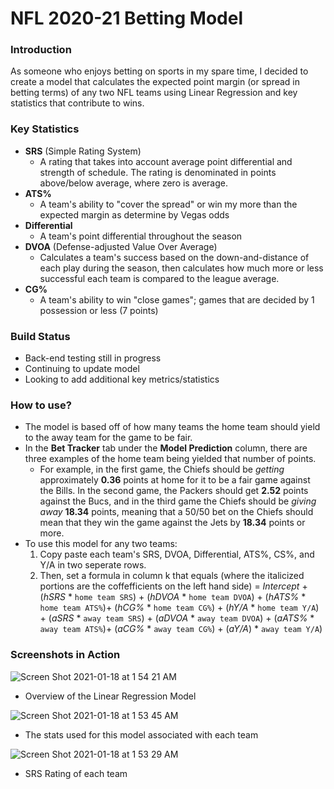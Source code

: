 # NFL 2020-21 Betting Model

### Introduction
As someone who enjoys betting on sports in my spare time, I decided to create a model that calculates the expected point margin (or spread in betting terms) of any two NFL teams using Linear Regression and key statistics that contribute to wins. 

### Key Statistics
- **SRS** (Simple Rating System)
  - A rating that takes into account average point differential and strength of schedule. The rating is denominated in points     above/below average, where zero is average.
- **ATS%**
  - A team's ability to "cover the spread" or win my more than the expected margin as determine by Vegas odds
- **Differential**
  - A team's point differential throughout the season
- **DVOA** (Defense-adjusted Value Over Average)
  - Calculates a team's success based on the down-and-distance of each play during the season, then calculates how much more or less successful each team is compared to the league average.
- **CG%**
  - A team's ability to win "close games"; games that are decided by 1 possession or less (7 points)

### Build Status
- Back-end testing still in progress
- Continuing to update model
- Looking to add additional key metrics/statistics

### How to use?
- The model is based off of how many teams the home team should yield to the away team for the game to be fair. 
- In the **Bet Tracker** tab under the **Model Prediction** column, there are three examples of the home team being yielded that number of points. 
  - For example, in the first game, the Chiefs should be *getting* approximately **0.36** points at home for it to be a fair game against the Bills. In the second game, the Packers should get **2.52** points against the Bucs, and in the third game the Chiefs should be *giving away* **18.34** points, meaning that a 50/50 bet on the Chiefs should mean that they win the game against the Jets by **18.34** points or more.
- To use this model for any two teams:
  1. Copy paste each team's SRS, DVOA, Differential, ATS%, CS%, and Y/A in two seperate rows.
  2. Then, set a formula in column k that equals (where the italicized portions are the coffefficients on the left hand side)
       = *Intercept* + (*hSRS* * ```home team SRS```) + (*hDVOA* * ```home team DVOA```) + (*hATS%* * ```home team ATS%```)+ (*hCG%* * ```home team CG%```) + (*hY/A* * ```home team Y/A```) + (*aSRS* * ```away team SRS```) + (*aDVOA* * ```away team DVOA```) + (*aATS%* * ```away team ATS%```)+ (*aCG%* * ```away team CG%```) + (*aY/A*) * ```away team Y/A```)

### Screenshots in Action
![Screen Shot 2021-01-18 at 1 54 21 AM](https://user-images.githubusercontent.com/44907256/104882159-90593600-5930-11eb-988a-22c3bc2f516b.png)
- Overview of the Linear Regression Model

![Screen Shot 2021-01-18 at 1 53 45 AM](https://user-images.githubusercontent.com/44907256/104882367-fba30800-5930-11eb-90c5-e25706781f9a.png)
- The stats used for this model associated with each team

![Screen Shot 2021-01-18 at 1 53 29 AM](https://user-images.githubusercontent.com/44907256/104882371-fcd43500-5930-11eb-9c25-e397c25e8f7e.png)
- SRS Rating of each team

